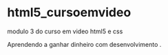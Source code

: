 # html5_cursoemvideo
 modulo 3 do curso em video html5 e css

 Aprendendo a ganhar dinheiro com desenvolvimento .